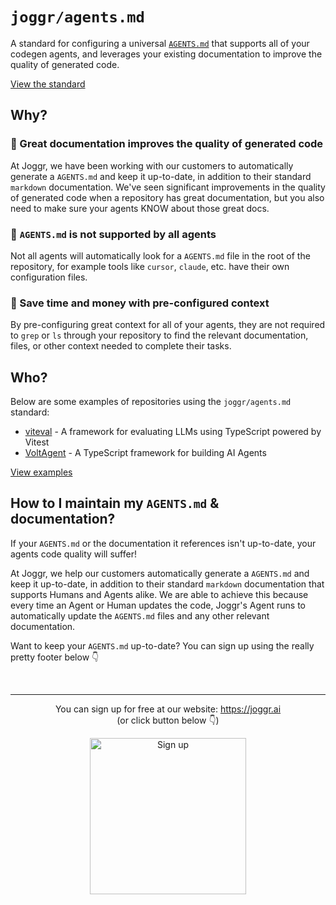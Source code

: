 # `joggr/agents.md`

A standard for configuring a universal [`AGENTS.md`](https://github.com/openai/agents.md) that supports all of your codegen agents, and leverages your existing documentation to improve the quality of generated code.

[View the standard](./STANDARD.md)

## Why?

### 📖 Great documentation improves the quality of generated code

At Joggr, we have been working with our customers to automatically generate a `AGENTS.md` and keep it up-to-date, in addition to their standard `markdown` documentation. We've seen significant improvements in the quality of generated code when a repository has great documentation, but you also need to make sure your agents KNOW about those great docs.

### 🙌 `AGENTS.md` is not supported by all agents

Not all agents will automatically look for a `AGENTS.md` file in the root of the repository, for example tools like `cursor`, `claude`, etc. have their own configuration files.

### 💸 Save time and money with pre-configured context

By pre-configuring great context for all of your agents, they are not required to `grep` or `ls` through your repository to find the relevant documentation, files, or other context needed to complete their tasks.

## Who?

Below are some examples of repositories using the `joggr/agents.md` standard:

- [viteval](https://github.com/viteval/viteval/blob/main/AGENTS.md) - A framework for evaluating LLMs using TypeScript powered by Vitest
- [VoltAgent](https://github.com/VoltAgent/voltagent/blob/main/AGENTS.md) - A TypeScript framework for building AI Agents

[View examples](./examples)

## How to I maintain my `AGENTS.md` & documentation?

If your `AGENTS.md` or the documentation it references isn't up-to-date, your agents code quality will suffer! 

At Joggr, we help our customers automatically generate a `AGENTS.md` and keep it up-to-date, in addition to their standard `markdown` documentation that supports Humans and Agents alike. We are able to achieve this because every time an Agent or Human updates the code, Joggr's Agent runs to automatically update the `AGENTS.md` files and any other relevant documentation.

Want to keep your `AGENTS.md` up-to-date? You can sign up using the really pretty footer below 👇

<!-- Sign-up footer -->
<br>
<hr>
<p align="center">
    You can sign up for free at our website:  <a href="https://www.joggr.ai/signup?utm_source=github&utm_medium=agents-md&utm_campaign=static-docs">https://joggr.ai</a><br>
    (or click button below 👇)
</p>
<p align="center">
  <a href="https://www.joggr.ai/signup?utm_source=github&utm_medium=agents-md&utm_campaign=static-docs">
    <img src="https://assets.joggr.io/github/badges/signup-badge.svg" width="250px" alt="Sign up" />
  </a>
</p>
<br>

